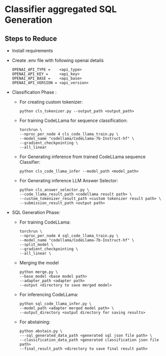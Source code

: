 
# Classifier aggregated SQL Generation

## Steps to Reduce

- Install requirements
- Create .env file with following openai details
    ```
    OPENAI_API_TYPE =    <api_type>
    OPENAI_API_KEY =     <api_key>
    OPENAI_API_BASE =    <api_base>
    OPENAI_API_VERSION = <api_version>
    ```
- Classification Phase :
    - For creating custom tokenizer:
        ```
        python cls_tokenizer.py --output_path <output_path>
        ```
    - For training CodeLLama for sequence classification:
        ```
        torchrun \
        --nproc_per_node 4 cls_code_llama_train.py \
        --model_name "codellama/CodeLlama-7b-Instruct-hf" \
        --gradient_checkpointing \
        --all_linear
        ```
    - For Generating inference from trained CodeLLama sequence Classifier:
        ```
        python cls_code_llama_infer --model_path <model_path>
        ```
    - For Generating inference LLM Answer Selector:
        ```
        python cls_answer_selector.py \
        --code_llama_result_path <codellama result path> \
        --custom_tokenizer_result_path <custom tokenizer result path> \
        --submission_result_path <output path>
        ```

- SQL Generation Phase:
    - For training CodeLLama:
        ```    
        torchrun \
        --nproc_per_node 4 sql_code_llama_train.py \
        --model_name "codellama/CodeLlama-7b-Instruct-hf" \
        --split_model \
        --gradient_checkpointing \
        --all_linear \
        ```
    - Merging the model
        ```
        python merge.py \
        --base_model <base model path>
        --adapter_path <adapter path>
        --output <directory to save merged model>
        ```
    - For inferencing CodeLLama:
        ```
        python sql_code_llama_infer.py \
        --model_path <adapter merged model path> \
        --output_directory <output directory for saving results>
        ```
    - For abstaining:
        ```
        python abstain.py \
        ---sql_generated_data_path <generated sql json file path> \
        --classification_data_path <generated classification json file path>
        --final_result_path <directory to save final result path>
        ```

